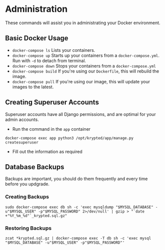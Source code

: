 # Administration
These commands will assist you in administrating your Docker environment.

## Basic Docker Usage
* `docker-compose ls` Lists your containers.
* `docker-compose up` Starts up your containers from a `docker-compose.yml`. Run with `-d` to detach from terminal.
* `docker-compose down` Stops your containers from a `docker-compose.yml`
* `docker-compose build` If you're using our `Dockerfile`, this will rebuild the image.
* `docker-compose pull` If you're using our image, this will update your images to the latest. 

## Creating Superuser Accounts
Superuser accounts have all Django permissions, and are optimal for your admin accounts. 

* Run the command in the `app` container
```
docker-compose exec app python3 /opt/krypted/app/manage.py createsuperuser
```
* Fill out the information as required

## Database Backups
Backups are important, you should do them frequently and every time before you updgrade. 
### Creating Backups
```
sudo docker-compose exec db sh -c 'exec mysqldump "$MYSQL_DATABASE" -u"$MYSQL_USER" -p"$MYSQL_PASSWORD" 2>/dev/null' | gzip > "`date +"%Y_%m_%d"`_krypted.sql.gz"
```
### Restoring Backups
```
zcat *krypted.sql.gz | docker-compose exec -T db sh -c 'exec mysql "$MYSQL_DATABASE" -u"$MYSQL_USER" -p"$MYSQL_PASSWORD"'
```